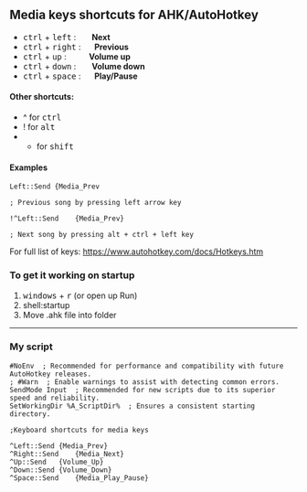 ## Media keys shortcuts for AHK/AutoHotkey

- <kbd>ctrl</kbd> + <kbd>left</kbd> : &nbsp;&nbsp;&nbsp;&nbsp;&nbsp;&nbsp;**Next**
- <kbd>ctrl</kbd> + <kbd>right</kbd> : &nbsp;&nbsp;&nbsp;&nbsp;&nbsp;**Previous**
- <kbd>ctrl</kbd> + <kbd>up</kbd> : &nbsp;&nbsp;&nbsp;&nbsp;&nbsp;&nbsp;&nbsp;&nbsp;&nbsp;**Volume up**
- <kbd>ctrl</kbd> + <kbd>down</kbd> : &nbsp;&nbsp;&nbsp;&nbsp;&nbsp;&nbsp;**Volume down**
- <kbd>ctrl</kbd> + <kbd>space</kbd> : &nbsp;&nbsp;&nbsp;&nbsp;&nbsp;**Play/Pause**

#### Other shortcuts:
- ^ for <kbd>ctrl</kbd>
- ! for <kbd>alt</kbd>
- + for <kbd>shift</kbd>

#### Examples
```
Left::Send {Media_Prev

; Previous song by pressing left arrow key
```

```
!^Left::Send	{Media_Prev} 

; Next song by pressing alt + ctrl + left key
```

For full list of keys: https://www.autohotkey.com/docs/Hotkeys.htm

### To get it working on startup
1. <kbd>windows</kbd> + <kbd>r</kbd> (or open up Run)
2. shell:startup
3. Move .ahk file into folder

 <hr />

### My script
```
#NoEnv  ; Recommended for performance and compatibility with future AutoHotkey releases.
; #Warn  ; Enable warnings to assist with detecting common errors.
SendMode Input  ; Recommended for new scripts due to its superior speed and reliability.
SetWorkingDir %A_ScriptDir%  ; Ensures a consistent starting directory.

;Keyboard shortcuts for media keys

^Left::Send	{Media_Prev}
^Right::Send	{Media_Next}
^Up::Send	{Volume_Up}
^Down::Send	{Volume_Down}
^Space::Send	{Media_Play_Pause}
```
